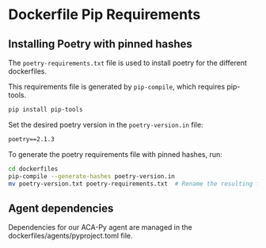 # Dockerfile Pip Requirements

## Installing Poetry with pinned hashes

The `poetry-requirements.txt` file is used to install poetry for the different dockerfiles.

This requirements file is generated by `pip-compile`, which requires pip-tools.

```sh
pip install pip-tools
```

Set the desired poetry version in the `poetry-version.in` file:

```txt
poetry==2.1.3
```

To generate the poetry requirements file with pinned hashes, run:

```sh
cd dockerfiles
pip-compile --generate-hashes poetry-version.in
mv poetry-version.txt poetry-requirements.txt  # Rename the resulting file
```

## Agent dependencies

Dependencies for our ACA-Py agent are managed in the dockerfiles/agents/pyproject.toml file.
